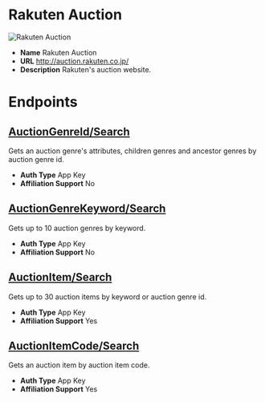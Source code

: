 # Rakuten Auction

![Rakuten Auction](https://media.antoniotajuelo.com/rakuten/service/logo/rakuten-auctions.png)
* **Name** Rakuten Auction
* **URL** http://auction.rakuten.co.jp/
* **Description** Rakuten's auction website.

# Endpoints

## [AuctionGenreId/Search](/AuctionGenreIdSearch)
Gets an auction genre's attributes, children genres and ancestor genres by auction genre id.
* **Auth Type** App Key
* **Affiliation Support** No

## [AuctionGenreKeyword/Search](/AuctionGenreKeywordSearch)
Gets up to 10 auction genres by keyword.
* **Auth Type** App Key
* **Affiliation Support** No

## [AuctionItem/Search](/AuctionItemSearch)
Gets up to 30 auction items by keyword or auction genre id.
* **Auth Type** App Key
* **Affiliation Support** Yes

## [AuctionItemCode/Search](/AuctionItemCodeSearch)
Gets an auction item by auction item code.
* **Auth Type** App Key
* **Affiliation Support** Yes
